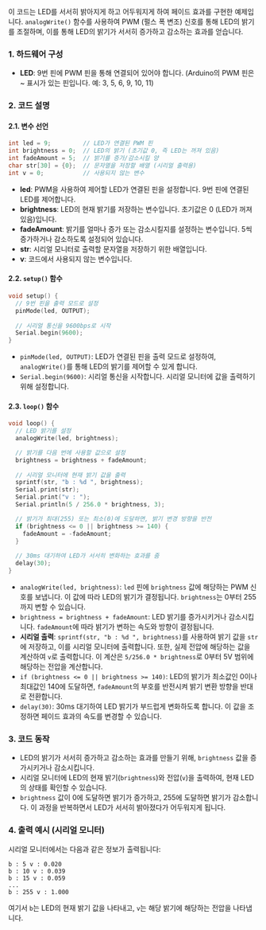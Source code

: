 이 코드는 LED를 서서히 밝아지게 하고 어두워지게 하여 페이드 효과를 구현한 예제입니다. `analogWrite()` 함수를 사용하여 PWM (펄스 폭 변조) 신호를 통해 LED의 밝기를 조절하며, 이를 통해 LED의 밝기가 서서히 증가하고 감소하는 효과를 얻습니다.

### 1. 하드웨어 구성

- **LED**: 9번 핀에 PWM 핀을 통해 연결되어 있어야 합니다. (Arduino의 PWM 핀은 ~ 표시가 있는 핀입니다. 예: 3, 5, 6, 9, 10, 11)

### 2. 코드 설명

#### 2.1. 변수 선언

```cpp
int led = 9;         // LED가 연결된 PWM 핀
int brightness = 0;  // LED의 밝기 (초기값 0, 즉 LED는 꺼져 있음)
int fadeAmount = 5;  // 밝기를 증가/감소시킬 양
char str[30] = {0};  // 문자열을 저장할 배열 (시리얼 출력용)
int v = 0;           // 사용되지 않는 변수
```

- **led**: PWM을 사용하여 제어할 LED가 연결된 핀을 설정합니다. 9번 핀에 연결된 LED를 제어합니다.
- **brightness**: LED의 현재 밝기를 저장하는 변수입니다. 초기값은 0 (LED가 꺼져 있음)입니다.
- **fadeAmount**: 밝기를 얼마나 증가 또는 감소시킬지를 설정하는 변수입니다. 5씩 증가하거나 감소하도록 설정되어 있습니다.
- **str**: 시리얼 모니터로 출력할 문자열을 저장하기 위한 배열입니다.
- **v**: 코드에서 사용되지 않는 변수입니다.

#### 2.2. `setup()` 함수

```cpp
void setup() {
  // 9번 핀을 출력 모드로 설정
  pinMode(led, OUTPUT);
  
  // 시리얼 통신을 9600bps로 시작
  Serial.begin(9600);
}
```

- `pinMode(led, OUTPUT)`: LED가 연결된 핀을 출력 모드로 설정하여, `analogWrite()`를 통해 LED의 밝기를 제어할 수 있게 합니다.
- `Serial.begin(9600)`: 시리얼 통신을 시작합니다. 시리얼 모니터에 값을 출력하기 위해 설정합니다.

#### 2.3. `loop()` 함수

```cpp
void loop() {
  // LED 밝기를 설정
  analogWrite(led, brightness);

  // 밝기를 다음 번에 사용할 값으로 설정
  brightness = brightness + fadeAmount;
  
  // 시리얼 모니터에 현재 밝기 값을 출력
  sprintf(str, "b : %d ", brightness);
  Serial.print(str);
  Serial.print("v : ");
  Serial.println(5 / 256.0 * brightness, 3);

  // 밝기가 최대(255) 또는 최소(0)에 도달하면, 밝기 변경 방향을 반전
  if (brightness <= 0 || brightness >= 140) {
    fadeAmount = -fadeAmount;
  }
  
  // 30ms 대기하여 LED가 서서히 변화하는 효과를 줌
  delay(30);
}
```

- `analogWrite(led, brightness)`: `led` 핀에 `brightness` 값에 해당하는 PWM 신호를 보냅니다. 이 값에 따라 LED의 밝기가 결정됩니다. `brightness`는 0부터 255까지 변할 수 있습니다.
- `brightness = brightness + fadeAmount`: LED 밝기를 증가시키거나 감소시킵니다. `fadeAmount`에 따라 밝기가 변하는 속도와 방향이 결정됩니다.
- **시리얼 출력**: `sprintf(str, "b : %d ", brightness)`를 사용하여 밝기 값을 `str`에 저장하고, 이를 시리얼 모니터에 출력합니다. 또한, 실제 전압에 해당하는 값을 계산하여 `v`로 출력합니다. 이 계산은 `5/256.0 * brightness`로 0부터 5V 범위에 해당하는 전압을 계산합니다.
- `if (brightness <= 0 || brightness >= 140)`: LED의 밝기가 최소값인 0이나 최대값인 140에 도달하면, `fadeAmount`의 부호를 반전시켜 밝기 변환 방향을 반대로 전환합니다.
- `delay(30)`: 30ms 대기하여 LED 밝기가 부드럽게 변화하도록 합니다. 이 값을 조정하면 페이드 효과의 속도를 변경할 수 있습니다.

### 3. 코드 동작

- LED의 밝기가 서서히 증가하고 감소하는 효과를 만들기 위해, `brightness` 값을 증가시키거나 감소시킵니다.
- 시리얼 모니터에 LED의 현재 밝기(`brightness`)와 전압(`v`)을 출력하여, 현재 LED의 상태를 확인할 수 있습니다.
- `brightness` 값이 0에 도달하면 밝기가 증가하고, 255에 도달하면 밝기가 감소합니다. 이 과정을 반복하면서 LED가 서서히 밝아졌다가 어두워지게 됩니다.

### 4. 출력 예시 (시리얼 모니터)

시리얼 모니터에서는 다음과 같은 정보가 출력됩니다:

```
b : 5 v : 0.020
b : 10 v : 0.039
b : 15 v : 0.059
...
b : 255 v : 1.000
```

여기서 `b`는 LED의 현재 밝기 값을 나타내고, `v`는 해당 밝기에 해당하는 전압을 나타냅니다.